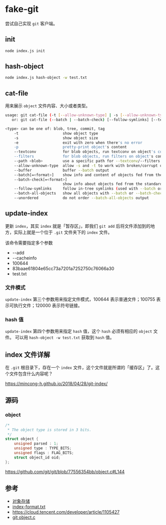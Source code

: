 # fake-git

尝试自己实现 `git` 客户端。

## init

```bash
node index.js init
```

## hash-object

```bash
node index.js hash-object -w test.txt
```

## cat-file
用来展示 `object` 文件内容、大小或者类型。

```bash
usage: git cat-file (-t [--allow-unknown-type] | -s [--allow-unknown-type] | -e | -p | <type> | --textconv | --filters) [--path=<path>] <object>
   or: git cat-file (--batch | --batch-check) [--follow-symlinks] [--textconv | --filters]

<type> can be one of: blob, tree, commit, tag
    -t                    show object type
    -s                    show object size
    -e                    exit with zero when there's no error
    -p                    pretty-print object's content
    --textconv            for blob objects, run textconv on object's content
    --filters             for blob objects, run filters on object's content
    --path <blob>         use a specific path for --textconv/--filters
    --allow-unknown-type  allow -s and -t to work with broken/corrupt objects
    --buffer              buffer --batch output
    --batch[=<format>]    show info and content of objects fed from the standard input
    --batch-check[=<format>]
                          show info about objects fed from the standard input
    --follow-symlinks     follow in-tree symlinks (used with --batch or --batch-check)
    --batch-all-objects   show all objects with --batch or --batch-check
    --unordered           do not order --batch-all-objects output
```

## update-index
更新 `index`，其实 `index` 就是「暂存区」，即我们 `git add` 后将文件添加到的地方，实际上就是一个位于 `.git` 文件夹下的 `index` 文件。

该命令需要指定多个参数
- --add
- --cacheinfo
- 100644
- 83baae61804e65cc73a7201a7252750c76066a30
- test.txt

### 文件模式
`update-index` 第三个参数用来指定文件模式，100644 表示普通文件；100755 表示可执行文件；120000 表示符号链接。

### hash 值
`update-index` 第四个参数用来指定 `hash` 值，这个 `hash` 必须有相应的 `object` 文件。
可以用 `hash-object -w test.txt` 获取到 `hash` 值。

## index 文件详解
在 `.git` 根目录下，存在一个 `index` 文件，这个文件就是所谓的「缓存区」了。这个文件包含什么内容呢？

https://mincong-h.github.io/2018/04/28/git-index/

## 源码

### object

```c
/*
 * The object type is stored in 3 bits.
 */
struct object {
	unsigned parsed : 1;
	unsigned type : TYPE_BITS;
	unsigned flags : FLAG_BITS;
	struct object_id oid;
};
```
https://github.com/git/git/blob/77556354bb/object.c#L144

## 参考
- [对象存储](https://git-scm.com/book/zh/v1/Git-%E5%86%85%E9%83%A8%E5%8E%9F%E7%90%86-Git-%E5%AF%B9%E8%B1%A1#%E5%AF%B9%E8%B1%A1%E5%AD%98%E5%82%A8)
- [index-format.txt](https://github.com/git/git/blob/master/Documentation/technical/index-format.txt)
- https://cloud.tencent.com/developer/article/1105427
- [git object.c](https://github.com/git/git/blob/master/object.c#L210)
